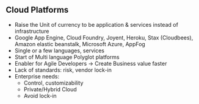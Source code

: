 ## Cloud Platforms

- Raise the Unit of currency to be application & services instead of infrastructure
- Google App Engine, Cloud Foundry, Joyent, Heroku, Stax (Cloudbees), Amazon elastic beanstalk, Microsoft Azure, AppFog
- Single or a few languages, services
- Start of Multi language Polyglot platforms
- Enabler for Agile Developers -> Create Business value faster
- Lack of standards: risk, vendor lock-in
- Enterprise needs:
  - Control, customizability
  - Private/Hybrid Cloud
  - Avoid lock-in